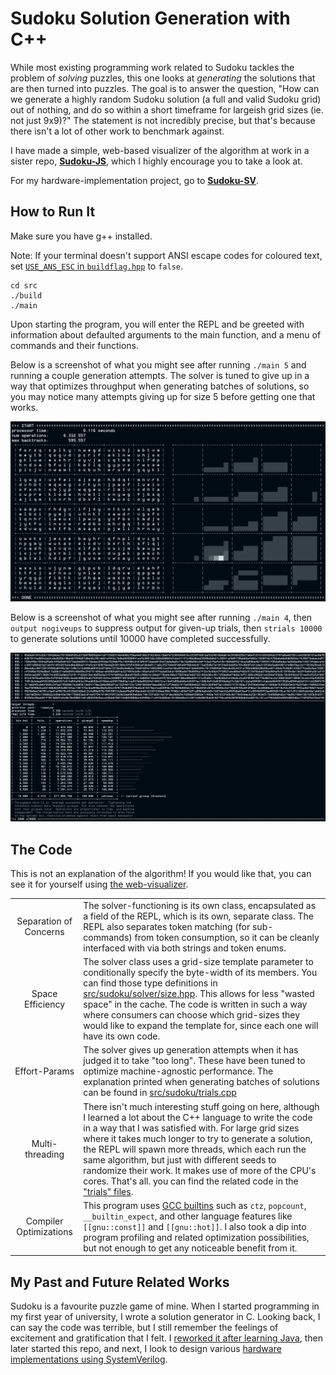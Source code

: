 
# Sudoku Solution Generation with C++

While most existing programming work related to Sudoku tackles the problem of _solving_ puzzles, this one looks at _generating_ the solutions that are then turned into puzzles. The goal is to answer the question, "How can we generate a highly random Sudoku solution (a full and valid Sudoku grid) out of nothing, and do so within a short timeframe for largeish grid sizes (ie. not just 9x9)?" The statement is not incredibly precise, but that's because there isn't a lot of other work to benchmark against.

I have made a simple, web-based visualizer of the algorithm at work in a sister repo, [**Sudoku-JS**](https://david-fong.github.io/Sudoku-JS/), which I highly encourage you to take a look at.

For my hardware-implementation project, go to [**Sudoku-SV**](https://github.com/david-fong/Sudoku-SV).

## How to Run It

Make sure you have g++ installed.

Note: If your terminal doesn't support ANSI escape codes for coloured text, set [`USE_ANS_ESC` in `buildflag.hpp`](src/buildflag.hpp) to `false`.

```shell
cd src
./build
./main
```

Upon starting the program, you will enter the REPL and be greeted with information about defaulted arguments to the main function, and a menu of commands and their functions.

Below is a screenshot of what you might see after running `./main 5` and running a couple generation attempts. The solver is tuned to give up in a way that optimizes throughput when generating batches of solutions, so you may notice many attempts giving up for size 5 before getting one that works.

![](images/25x25_example.png)

Below is a screenshot of what you might see after running `./main 4`, then `output nogiveups` to suppress output for given-up trials, then `strials 10000` to generate solutions until 10000 have completed successfully.

![](images/strials_example.png)

## The Code

This is not an explanation of the algorithm! If you would like that, you can see it for yourself using [the web-visualizer](https://david-fong.github.io/Sudoku-JS/).

|   | |
|:-:|-|
| Separation of Concerns | The solver-functioning is its own class, encapsulated as a field of the REPL, which is its own, separate class. The REPL also separates token matching (for sub-commands) from token consumption, so it can be cleanly interfaced with via both strings and token enums. |
| Space Efficiency | The solver class uses a grid-size template parameter to conditionally specify the byte-width of its members. You can find those type definitions in [src/sudoku/solver/size.hpp](src/sudoku/solver/size.hpp). This allows for less "wasted space" in the cache. The code is written in such a way where consumers can choose which grid-sizes they would like to expand the template for, since each one will have its own code. |
| Effort-Params | The solver gives up generation attempts when it has judged it to take "too long". These have been tuned to optimize machine-agnostic performance. The explanation printed when generating batches of solutions can be found in [src/sudoku/trials.cpp](src/sudoku/trials.cpp) |
| Multi-threading | There isn't much interesting stuff going on here, although I learned a lot about the C++ language to write the code in a way that I was satisfied with. For large grid sizes where it takes much longer to try to generate a solution, the REPL will spawn more threads, which each run the same algorithm, but just with different seeds to randomize their work. It makes use of more of the CPU's cores. That's all. you can find the related code in the ["trials" files](src/sudoku). |
| Compiler Optimizations | This program uses [GCC builtins](https://gcc.gnu.org/onlinedocs/gcc/Other-Builtins.html) such as `ctz`, `popcount`, `__builtin_expect`, and other language features like `[[gnu::const]]` and `[[gnu::hot]]`. I also took a dip into program profiling and related optimization possibilities, but not enough to get any noticeable benefit from it. |

## My Past and Future Related Works

Sudoku is a favourite puzzle game of mine. When I started programming in my first year of university, I wrote a solution generator in C. Looking back, I can say the code was terrible, but I still remember the feelings of excitement and gratification that I felt. I [reworked it after learning Java](https://github.com/david-fong/Sudoku-J), then later started this repo, and next, I look to design various [hardware implementations using SystemVerilog](https://github.com/david-fong/Sudoku-SV).
